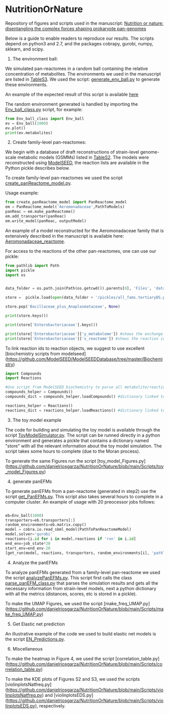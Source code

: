 # NutritionOrNature

Repository of figures and scripts used in the manuscript: [Nutrition or nature: disentangling the complex forces shaping prokaryote pan-genomes](https://www.biorxiv.org/content/10.1101/2020.12.14.422685v3)

Below is a guide to enable readers to reproduce our results. The scripts depend on python3 and 2.7, and the packages cobrapy, gurobi, numpy, sklearn, and scipy. 


1) The environment ball:

We simulated pan-reactomes in a random ball containing the relative concentration of metabolites. The environments we used in the manuscript are listed in [TableS3](https://github.com/danielriosgarza/NutritionOrNature/blob/main/Table_S3.xlsx). We used the script: [generate_env_ball.py](https://github.com/danielriosgarza/NutritionOrNature/blob/main/Scripts/generate_env_ball.py) to generate these environments.

An example of the expected result of this script is available [here](https://github.com/danielriosgarza/NutritionOrNature/blob/main/Files/env_ball_1000.tsv)

The random environment generated is handled by importing the [Env_ball_class.py](https://github.com/danielriosgarza/NutritionOrNature/blob/main/Scripts/Env_ball_class.py) script, for example:

```python
from Env_ball_class import Env_ball
ev = Env_ball(1000)
ev.plot()
print(ev.metabolites)

```

2) Create family-level pan-reactomes:

We begin with a database of draft reconstructions of strain-level genome-scale metabolic models (GSMMs) listed in [TableS2](https://github.com/danielriosgarza/NutritionOrNature/blob/main/Table_S2.xlsx). The models were reconstructed using [ModelSEED](https://modelseed.org/), the reaction lists are available in the Python pickle describes below.

To create family-level pan-reactomes we used the script [create_panReactome_model.py](https://github.com/danielriosgarza/NutritionOrNature/blob/main/Scripts/create_panReactome_model.py). 

Usage example:
```python
from create_panReactome_model import PanReactome_model
em = PanReactome_model('Aeromonadaceae',PathToModels)
panReac = em.make_panReactome()
em.add_transporter(panReac)
em.write_model(panReac, outputModel)

```

An example of a model reconstructed for the Aeromonadaceae family that is extensively described in the manuscript is available here: [Aeromonadaceae_reactome](https://github.com/danielriosgarza/NutritionOrNature/blob/main/Files/Aeromonadaceae.ensembl.sbml). 

For access to the reactions of the other pan-reactomes, one can use our pickle:

```python
from pathlib import Path
import pickle
import os


data_folder = os.path.join(Path(os.getcwd()).parents[0], 'Files', 'data')

store =  pickle.load(open(data_folder + '/pickles/all_fams.tertiaryDS.pkl', 'rb'))

store.pop('Bacillaceae_plus_Anaplasmataceae', None)

print(store.keys())

print(store['Enterobacteriaceae'].keys())

print(store['Enterobacteriaceae']['y_metabolome']) #shows the exchange reaction ids
print(store['Enterobacteriaceae']['x_reactome']) #shows the reaction ids
```

To link reaction ids to reaction objects, we suggest to use excellent [biochemistry scripts from modelseed] (https://github.com/ModelSEED/ModelSEEDDatabase/tree/master/Biochemistry)

```python
import Compounds
import Reactions

#Use script from ModelSEED biochemistry to parse all metabolite/reaction info
compounds_helper = Compounds()
compounds_dict = compounds_helper.loadCompounds() #dictionary linked to mSEED id contains all the database information about the metabolites.

reactions_helper = Reactions()
reactions_dict = reactions_helper.loadReactions() #dictionary linked to mSEED id has contains the database information about the reactions.

```



3) The toy model example

The code for building and simulating the toy model is available through the script [ToyModelSimulator.py](https://github.com/danielriosgarza/NutritionOrNature/blob/main/Scripts/toyModelSimulator.py). The script can be runned directly in a python environment and generates a pickle that contains a dictionary named "store" with all the relevant information about the toy model simulation. The script takes some hours to complete (due to the Moran process).

To generate the same Figures run the script [toy_model_Figures.py] (https://github.com/danielriosgarza/NutritionOrNature/blob/main/Scripts/toy_model_Figures.py)

4) generate panEFMs

To generate panEFMs from a pan-reactome (generated in step2) use the script [get_PanEFMs.py](https://github.com/danielriosgarza/NutritionOrNature/blob/main/Scripts/get_PanEFMs.py). 
This script also takes several hours to complete in a computer cluster. An example of usage with 20 preocessor jobs follows:

```python

eb=Env_ball(1000)
transporters=eb.transporters[:]
random_environments=eb.matrix.copy()
model = cobra.io.read_sbml_model(PathToPanReactomeModel)
model.solver='gurobi'
reactions=[i.id for i in model.reactions if 'rxn' in i.id]
end_env=job_state*20
start_env=end_env-20
[get_run(model, reactions, transporters, random_environments[i], 'pathToResults'+str(i)+'.tsv', 1000, job_state*3) for i in range(start_env, end_env,1)]

```

4) Analyze the panEFMs

To analyze panEFMs generated from a family-level pan-reactome we used the script [analyzePanEFMs.py](https://github.com/danielriosgarza/NutritionOrNature/blob/main/Scripts/analyzePanEFMs.py). This script first calls the class [parse_panEFM_class.py](https://github.com/danielriosgarza/NutritionOrNature/blob/main/Scripts/parse_panEFM_class.py) that parses the simulation results and gets all the necessary information from strain-level models, next a python dictionary with all the metrics (distances, scores, etc is stored in a pickle).

To make the UMAP Figures, we used the script [make_freq_UMAP.py] (https://github.com/danielriosgarza/NutritionOrNature/blob/main/Scripts/make_freq_UMAP.py)

5) Get Elastic net prediction

An illustrative example of the code we used to build elastic net models is the script [EN_Predictions.py](https://github.com/danielriosgarza/NutritionOrNature/blob/main/Scripts/EN_Predictions.py).

6) Miscellaneous

To make the heatmap in Figure 4, we used the script [correlation_table.py] (https://github.com/danielriosgarza/NutritionOrNature/blob/main/Scripts/correlation_table.py)

To make the KDE plots of Figures S2 and S3, we used the scripts [violinplotsNatfreq.py] (https://github.com/danielriosgarza/NutritionOrNature/blob/main/Scripts/violinplotsNatfreq.py) and [violinplotsEDS.py] (https://github.com/danielriosgarza/NutritionOrNature/blob/main/Scripts/violinplotsEDS.py), respectively.